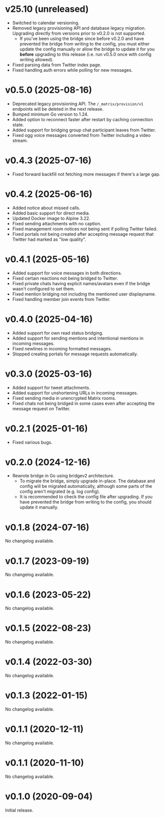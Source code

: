 # v25.10 (unreleased)

* Switched to calendar versioning.
* Removed legacy provisioning API and database legacy migration.
  Upgrading directly from versions prior to v0.2.0 is not supported.
  * If you've been using the bridge since before v0.2.0 and have prevented the
    bridge from writing to the config, you must either update the config
    manually or allow the bridge to update it for you **before** upgrading to
    this release (i.e. run v0.5.0 once with config writing allowed).
* Fixed parsing data from Twitter index page.
* Fixed handling auth errors while polling for new messages.

# v0.5.0 (2025-08-16)

* Deprecated legacy provisioning API. The `/_matrix/provision/v1` endpoints will
  be deleted in the next release.
* Bumped minimum Go version to 1.24.
* Added option to reconnect faster after restart by caching connection state.
* Added support for bridging group chat participant leaves from Twitter.
* Fixed ogg voice messages converted from Twitter including a video stream.

# v0.4.3 (2025-07-16)

* Fixed forward backfill not fetching more messages if there's a large gap.

# v0.4.2 (2025-06-16)

* Added notice about missed calls.
* Added basic support for direct media.
* Updated Docker image to Alpine 3.22.
* Fixed sending attachments with no caption.
* Fixed management room notices not being sent if polling Twitter failed.
* Fixed portals not being created after accepting message request that Twitter
  had marked as "low quality".

# v0.4.1 (2025-05-16)

* Added support for voice messages in both directions.
* Fixed certain reactions not being bridged to Twitter.
* Fixed private chats having explicit names/avatars even if the bridge wasn't
  configured to set them.
* Fixed mention bridging not including the mentioned user displayname.
* Fixed handling member join events from Twitter.

# v0.4.0 (2025-04-16)

* Added support for own read status bridging.
* Added support for sending mentions and intentional mentions in incoming messages.
* Fixed newlines in incoming formatted messages.
* Stopped creating portals for message requests automatically.

# v0.3.0 (2025-03-16)

* Added support for tweet attachments.
* Added support for unshortening URLs in incoming messages.
* Fixed sending media in unencrypted Matrix rooms.
* Fixed chats not being bridged in some cases even after accepting the message
  request on Twitter.

# v0.2.1 (2025-01-16)

* Fixed various bugs.

# v0.2.0 (2024-12-16)

* Rewrote bridge in Go using bridgev2 architecture.
  * To migrate the bridge, simply upgrade in-place. The database and config
    will be migrated automatically, although some parts of the config aren't
    migrated (e.g. log config).
  * It is recommended to check the config file after upgrading. If you have
    prevented the bridge from writing to the config, you should update it
    manually.

# v0.1.8 (2024-07-16)

No changelog available.

# v0.1.7 (2023-09-19)

No changelog available.

# v0.1.6 (2023-05-22)

No changelog available.

# v0.1.5 (2022-08-23)

No changelog available.

# v0.1.4 (2022-03-30)

No changelog available.

# v0.1.3 (2022-01-15)

No changelog available.

# v0.1.1 (2020-12-11)

No changelog available.

# v0.1.1 (2020-11-10)

No changelog available.

# v0.1.0 (2020-09-04)

Initial release.
